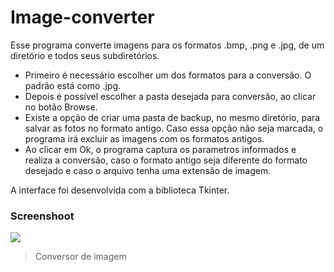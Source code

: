 # Image-converter
Esse programa converte imagens para os formatos .bmp, .png e .jpg, de um diretório e todos seus subdiretórios.

- Primeiro é necessário escolher um dos formatos para a conversão. O padrão está como .jpg.
- Depois é possível escolher a pasta desejada para conversão, ao clicar no botão Browse.
- Existe a opção de criar uma pasta de backup, no mesmo diretório, para salvar as fotos no formato antigo. Caso essa opção não seja marcada, o programa irá excluir as imagens com os formatos antigos.
- Ao clicar em Ok, o programa captura os parametros informados e realiza a conversão, caso o formato antigo seja diferente do formato desejado e caso o arquivo tenha uma extensão de imagem.

A interface foi desenvolvida com a biblioteca Tkinter.

### Screenshoot
![](https://i.ibb.co/gDw42bS/Screenshot-2.png)

> Conversor de imagem
